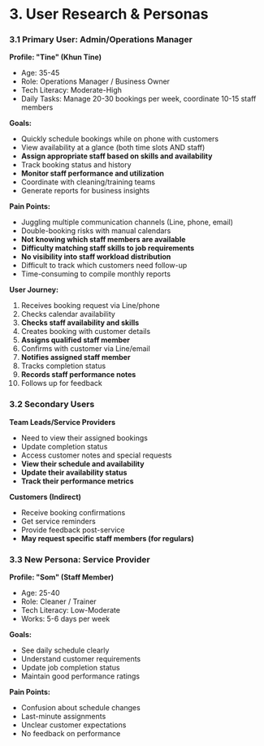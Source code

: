 # **3\. User Research & Personas**

### **3.1 Primary User: Admin/Operations Manager**

**Profile: "Tine" (Khun Tine)**

* Age: 35-45  
* Role: Operations Manager / Business Owner  
* Tech Literacy: Moderate-High  
* Daily Tasks: Manage 20-30 bookings per week, coordinate 10-15 staff members

**Goals:**

* Quickly schedule bookings while on phone with customers  
* View availability at a glance (both time slots AND staff)  
* **Assign appropriate staff based on skills and availability**  
* Track booking status and history  
* **Monitor staff performance and utilization**  
* Coordinate with cleaning/training teams  
* Generate reports for business insights

**Pain Points:**

* Juggling multiple communication channels (Line, phone, email)  
* Double-booking risks with manual calendars  
* **Not knowing which staff members are available**  
* **Difficulty matching staff skills to job requirements**  
* **No visibility into staff workload distribution**  
* Difficult to track which customers need follow-up  
* Time-consuming to compile monthly reports

**User Journey:**

1. Receives booking request via Line/phone  
2. Checks calendar availability  
3. **Checks staff availability and skills**  
4. Creates booking with customer details  
5. **Assigns qualified staff member**  
6. Confirms with customer via Line/email  
7. **Notifies assigned staff member**  
8. Tracks completion status  
9. **Records staff performance notes**  
10. Follows up for feedback

### **3.2 Secondary Users**

**Team Leads/Service Providers**

* Need to view their assigned bookings  
* Update completion status  
* Access customer notes and special requests  
* **View their schedule and availability**  
* **Update their availability status**  
* **Track their performance metrics**

**Customers (Indirect)**

* Receive booking confirmations  
* Get service reminders  
* Provide feedback post-service  
* **May request specific staff members (for regulars)**

### **3.3 New Persona: Service Provider**

**Profile: "Som" (Staff Member)**

* Age: 25-40  
* Role: Cleaner / Trainer  
* Tech Literacy: Low-Moderate  
* Works: 5-6 days per week

**Goals:**

* See daily schedule clearly  
* Understand customer requirements  
* Update job completion status  
* Maintain good performance ratings

**Pain Points:**

* Confusion about schedule changes  
* Last-minute assignments  
* Unclear customer expectations  
* No feedback on performance